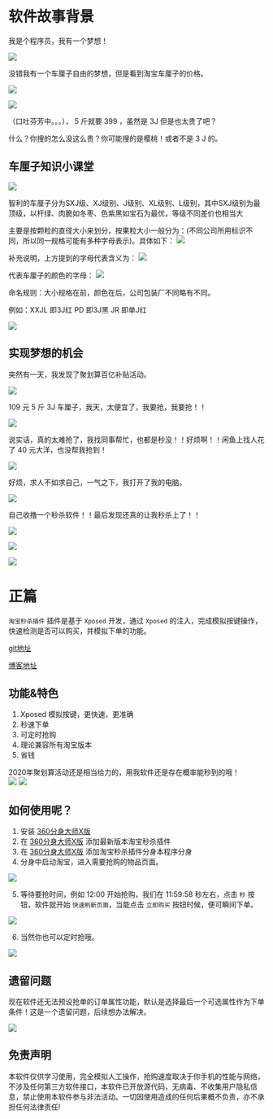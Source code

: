 # 软件故事背景
我是个程序员，我有一个梦想！ 

![](http://p0.qhimg.com/t016c1ef30904f4c383.gif)  

没错我有一个车厘子自由的梦想，但是看到淘宝车厘子的价格。  

![](http://p0.qhimg.com/t014813f5f5625301c4.jpg)  

![](https://i03piccdn.sogoucdn.com/410fa501bb98ea69)  

（口吐芬芳中。。。）， 5 斤就要 399 ，虽然是 3J 但是也太贵了吧？  

什么？你搜的怎么没这么贵？你可能搜的是樱桃！或者不是 3 J 的。  

## 车厘子知识小课堂
![](http://p0.qhimg.com/t01f48b938cc0a27b01.jpg)  

智利的车厘子分为SXJ级、XJ级别、J级别、XL级别、L级别，其中SXJ级别为最顶级，以杆绿、肉脆如冬枣、色紫黑如宝石为最优，等级不同差价也相当大

主要是按颗粒的直径大小来划分，按果粒大小一般分为：(不同公司所用标识不同，所以同一规格可能有多种字母表示)。具体如下：
![](http://p0.qhimg.com/t01a2be6eb2469d397c.jpg)

补充说明，上方提到的字母代表含义为：
![](http://p0.qhimg.com/t018f1df3592f6a0616.jpg)

代表车厘子的颜色的字母：
![](http://p0.qhimg.com/t01d72e65d5f8a50b60.jpg)

命名规则：大小规格在前，颜色在后，公司包装厂不同略有不同。

例如：XXJL 即3J红
PD 即3J黑
JR 即单J红

![](http://p0.qhimg.com/t01f3708c9d7a7e116b.gif)

## 实现梦想的机会
突然有一天，我发现了聚划算百亿补贴活动。  

![](http://p0.qhimg.com/t014f57f27ea3e81e45.jpg)

109 元 5 斤 3J 车厘子，我天，太便宜了，我要抢，我要抢！！  

![](http://p0.qhimg.com/t016462c2901440fab8.jpg)  

说实话，真的太难抢了，我找同事帮忙，也都是秒没！！好烦啊！！闲鱼上找人花了 40 元大洋，也没帮我抢到！  

![](http://p0.qhimg.com/t019cd4999b49ddd5a8.jpg)  

好烦，求人不如求自己，一气之下，我打开了我的电脑。  

![](http://p0.qhimg.com/t012b81f037bb7959fd.jpg)  

自己收撸一个秒杀软件！！最后发现还真的让我秒杀上了！！  

![](http://p0.qhimg.com/t01691f9d514dddafc0.jpg)  

![](http://p0.qhimg.com/t014fa1030649bbcfbb.jpg)  

![](http://p0.qhimg.com/t01ff128de344de25e2.jpg)

# 正篇
`淘宝秒杀插件` 插件是基于 `Xposed` 开发，通过 `Xposed` 的注入，完成模拟按键操作，快速检测是否可以购买，并模拟下单的功能。  

[git地址](https://github.com/makeloveandroid/TaoBaoTool)  

[博客地址](https://www.wenyingzhi.com/mu-lu-5/feng-mian-2)

## 功能&特色
1. Xposed 模拟按键，更快速，更准确
2. 秒速下单
3. 可定时抢购
4. 理论兼容所有淘宝版本
5. 省钱

2020年聚划算活动还是相当给力的，用我软件还是存在概率能秒到的哦！  
![](http://p0.qhimg.com/t01aa1ac4fd70ef092e.jpg)
![](http://p0.qhimg.com/t01d66ee731d8f1562e.jpg)


## 如何使用呢？
1. 安装 [360分身大师X版](https://a.app.qq.com/o/simple.jsp?pkgname=com.qihoo.magic.xposed)
2. 在 [360分身大师X版](https://a.app.qq.com/o/simple.jsp?pkgname=com.qihoo.magic.xposed) 添加最新版本淘宝秒杀插件
3. 在 [360分身大师X版](https://a.app.qq.com/o/simple.jsp?pkgname=com.qihoo.magic.xposed) 添加淘宝秒杀插件分身本程序分身
4. 分身中启动淘宝，进入需要抢购的物品页面。  

![](http://p0.qhimg.com/t01b19924fa878f308e.png)  

5. 等待要抢时间，例如 12:00 开始抢购，我们在 11:59:58 秒左右，点击 `秒` 按钮，软件就开始 `快速刷新页面`，当能点击 `立即购买` 按钮时候，便可瞬间下单。  

![](http://p0.qhimg.com/t01b474f896ca3b8cfd.gif)

6. 当然你也可以定时抢哦。  

![](http://p0.qhimg.com/t012bcb3777677585ad.png)

## 遗留问题
现在软件还无法预设抢单的订单属性功能，默认是选择最后一个可选属性作为下单条件！这是一个遗留问题，后续想办法解决。  

![](http://p0.qhimg.com/t01e1b021df563680f2.jpg)

## 免责声明
本软件仅供学习使用，完全模拟人工操作，抢购速度取决于你手机的性能与网络，不涉及任何第三方软件接口，本软件已开放源代码，无病毒、不收集用户隐私信息，禁止使用本软件参与非法活动。一切因使用造成的任何后果概不负责，亦不承担任何法律责任!
